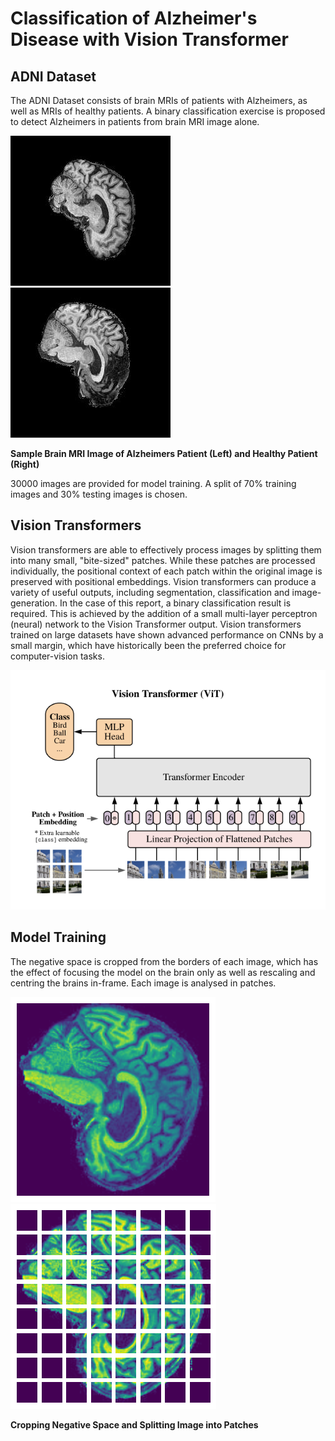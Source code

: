 # Classification of Alzheimer's Disease with Vision Transformer

## ADNI Dataset

The ADNI Dataset consists of brain MRIs of patients with Alzheimers, as well as MRIs of healthy patients. A binary classification exercise is proposed to detect Alzheimers in patients from brain MRI image alone.

![Sample Alzheimers Image](images/ad_sample.jpeg) ![Sample Normal Image](images/nc_sample.jpeg)

**Sample Brain MRI Image of Alzheimers Patient (Left) and Healthy Patient (Right)**

30000 images are provided for model training. A split of 70% training images and 30% testing images is chosen. 

## Vision Transformers

Vision transformers are able to effectively process images by splitting them into many small, "bite-sized" patches. While these patches are processed individually, the positional context of each patch within the original image is preserved with positional embeddings. Vision transformers can produce a variety of useful outputs, including segmentation, classification and image-generation. In the case of this report, a binary classification result is required. This is achieved by the addition of a small multi-layer perceptron (neural) network to the Vision Transformer output. Vision transformers trained on large datasets have shown advanced performance on CNNs by a small margin, which have historically been the preferred choice for computer-vision tasks. 

![Vision Transformer Architecture](images/generic_tfms.png)

## Model Training

The negative space is cropped from the borders of each image, which has the effect of focusing the model on the brain only as well as rescaling and centring the brains in-frame. Each image is analysed in patches.

![Cropped Brain](images/crop.png) ![Patched Brain](images/patch.png)

**Cropping Negative Space and Splitting Image into Patches**
